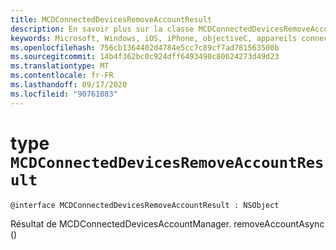 ```yaml
---
title: MCDConnectedDevicesRemoveAccountResult
description: En savoir plus sur la classe MCDConnectedDevicesRemoveAccountResult. Cette classe est le résultat de MCDConnectedDevicesAccountManager. removeAccountAsync ().
keywords: Microsoft, Windows, iOS, iPhone, objectiveC, appareils connectés, projet Rome
ms.openlocfilehash: 756cb1364402d4784e5cc7c89cf7ad781563500b
ms.sourcegitcommit: 14b4f362bc0c924dff6493490c80624273d49d23
ms.translationtype: MT
ms.contentlocale: fr-FR
ms.lasthandoff: 09/17/2020
ms.locfileid: "90761083"
---
```

# <a name="class-mcdconnecteddevicesremoveaccountresult"></a>type `MCDConnectedDevicesRemoveAccountResult` 

```
@interface MCDConnectedDevicesRemoveAccountResult : NSObject
```  
Résultat de MCDConnectedDevicesAccountManager. removeAccountAsync ()
